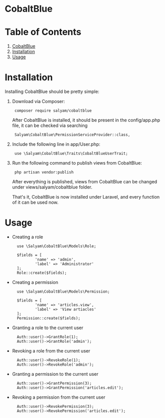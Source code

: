 # CobaltBlue #

# Table of Contents #

1. [CobaltBlue](#cobaltblue)
2. [Installation](#installation)
2. [Usage](#usage)

# Installation #

Installing CobaltBlue should be pretty simple:
1. Download via Composer:

        composer require salyam/cobaltblue
    After CobaltBlue is installed, it should be present in the config/app.php file, it can be checked via searching   

        Salyam\CobaltBlue\PermissionServiceProvider::class,
2. Include the following line in app/User.php:

        use \Salyam\CobaltBlue\Traits\CobaltBlueUserTrait;
3. Run the following command to publish views from CobaltBlue:

        php artisan vendor:publish
    After everything is published, views from CobaltBlue can be changed under views/salyam/cobaltblue folder.

    That's it, CobaltBlue is now installed under Laravel, and every function of it can be used now.

# Usage #
- Creating a role

        use \Salyam\CobaltBlue\Models\Role;

        $fields = [
                'name' => 'admin',
                'label' => 'Administrator'
        ];
        Role::create($fields);

- Creating a permission

        use \Salyam\CobaltBlue\Models\Permission;

        $fields = [
                'name' => 'articles.view',
                'label' => 'View artiacles'
        ];
        Permission::create($fields);

- Granting a role to the current user

        Auth::user()->GrantRole(1);
        Auth::user()->GrantRole('admin');
- Revoking a role from the current user

        Auth::user()->RevokeRole(1);
        Auth::user()->RevokeRole('admin');

- Granting a permission to the current user

        Auth::user()->GrantPermission(3);
        Auth::user()->GrantPermission('articles.edit');

- Revoking a permission from the current user

        Auth::user()->RevokePermission(3);
        Auth::user()->RevokePermission('articles.edit');
